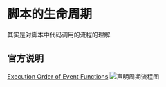 # 脚本的生命周期
其实是对脚本中代码调用的流程的理解
## 官方说明
[Execution Order of Event Functions](https://docs.unity3d.com/Manual/ExecutionOrder.html)
![声明周期流程图](https://docs.unity3d.com/uploads/Main/monobehaviour_flowchart.svg)
## 
